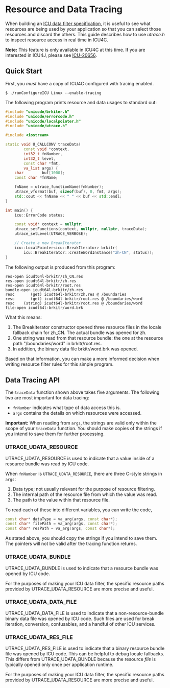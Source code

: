 <!--
© 2019 and later: Unicode, Inc. and others.
License & terms of use: http://www.unicode.org/copyright.html
-->

Resource and Data Tracing
=========================

When building an [ICU data filter specification](buildtool.md), it is useful to
see what resources are being used by your application so that you can select
those resources and discard the others. This guide describes how to use
*utrace.h* to inspect resource access in real time in ICU4C.

**Note:** This feature is only available in ICU4C at this time. If you are
interested in ICU4J, please see
[ICU-20656](https://unicode-org.atlassian.net/browse/ICU-20656).

## Quick Start

First, you *must* have a copy of ICU4C configured with tracing enabled.

    $ ./runConfigureICU Linux --enable-tracing

The following program prints resource and data usages to standard out:

```cpp
#include "unicode/brkiter.h"
#include "unicode/errorcode.h"
#include "unicode/localpointer.h"
#include "unicode/utrace.h"

#include <iostream>

static void U_CALLCONV traceData(
        const void *context,
        int32_t fnNumber,
        int32_t level,
        const char *fmt,
        va_list args) {
    char        buf[1000];
    const char *fnName;

    fnName = utrace_functionName(fnNumber);
    utrace_vformat(buf, sizeof(buf), 0, fmt, args);
    std::cout << fnName << " " << buf << std::endl;
}

int main() {
    icu::ErrorCode status;

    const void* context = nullptr;
    utrace_setFunctions(context, nullptr, nullptr, traceData);
    utrace_setLevel(UTRACE_VERBOSE);

    // Create a new BreakIterator
    icu::LocalPointer<icu::BreakIterator> brkitr(
        icu::BreakIterator::createWordInstance("zh-CN", status));
}
```

The following output is produced from this program:

    res-open icudt64l-brkitr/zh_CN.res
    res-open icudt64l-brkitr/zh.res
    res-open icudt64l-brkitr/root.res
    bundle-open icudt64l-brkitr/zh.res
    resc       (get) icudt64l-brkitr/zh.res @ /boundaries
    resc       (get) icudt64l-brkitr/root.res @ /boundaries/word
    resc    (string) icudt64l-brkitr/root.res @ /boundaries/word
    file-open icudt64l-brkitr/word.brk

What this means:

1. The BreakIterator constructor opened three resource files in the locale
   fallback chain for zh_CN. The actual bundle was opened for zh.
2. One string was read from that resource bundle: the one at the resource path
   "/boundaries/word" in brkitr/root.res.
3. In addition, the binary data file brkitr/word.brk was opened.

Based on that information, you can make a more informed decision when writing
resource filter rules for this simple program.

## Data Tracing API

The `traceData` function shown above takes five arguments. The following two
are most important for data tracing:

- `fnNumber` indicates what type of data access this is.
- `args` contains the details on which resources were accessed.

**Important:** When reading from `args`, the strings are valid only within the
scope of your `traceData` function. You should make copies of the strings if
you intend to save them for further processing.

### UTRACE_UDATA_RESOURCE

UTRACE_UDATA_RESOURCE is used to indicate that a value inside of a resource
bundle was read by ICU code.

When `fnNumber` is `UTRACE_UDATA_RESOURCE`, there are three C-style strings in
`args`:

1. Data type; not usually relevant for the purpose of resource filtering.
2. The internal path of the resource file from which the value was read.
3. The path to the value within that resource file.

To read each of these into different variables, you can write the code,

```cpp
const char* dataType = va_arg(args, const char*);
const char* filePath = va_arg(args, const char*);
const char* resPath = va_arg(args, const char*);
```

As stated above, you should copy the strings if you intend to save them. The
pointers will not be valid after the tracing function returns.

### UTRACE_UDATA_BUNDLE

UTRACE_UDATA_BUNDLE is used to indicate that a resource bundle was opened by
ICU code.

For the purposes of making your ICU data filter, the specific resource paths
provided by UTRACE_UDATA_RESOURCE are more precise and useful.

### UTRACE_UDATA_DATA_FILE

UTRACE_UDATA_DATA_FILE is used to indicate that a non-resource-bundle binary
data file was opened by ICU code. Such files are used for break iteration,
conversion, confusables, and a handful of other ICU services.

### UTRACE_UDATA_RES_FILE

UTRACE_UDATA_RES_FILE is used to indicate that a binary resource bundle file
was opened by ICU code. This can be helpful to debug locale fallbacks. This
differs from UTRACE_UDATA_BUNDLE because the resource *file* is typically
opened only once per application runtime.

For the purposes of making your ICU data filter, the specific resource paths
provided by UTRACE_UDATA_RESOURCE are more precise and useful.
